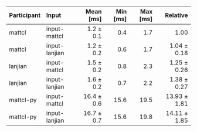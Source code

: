 | Participant | Input | Mean [ms] | Min [ms] | Max [ms] | Relative |
|:---|:---|---:|---:|---:|---:|
| mattcl | input-mattcl | 1.2 ± 0.1 | 0.4 | 1.7 | 1.00 |
| mattcl | input-lanjian | 1.2 ± 0.2 | 0.6 | 1.7 | 1.04 ± 0.18 |
| lanjian | input-mattcl | 1.5 ± 0.2 | 0.8 | 2.3 | 1.25 ± 0.26 |
| lanjian | input-lanjian | 1.6 ± 0.2 | 0.7 | 2.2 | 1.38 ± 0.27 |
| mattcl-py | input-mattcl | 16.4 ± 0.6 | 15.6 | 19.5 | 13.93 ± 1.81 |
| mattcl-py | input-lanjian | 16.7 ± 0.7 | 15.6 | 19.8 | 14.11 ± 1.85 |
